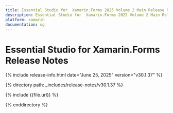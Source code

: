 ```yaml
---
title: Essential Studio for  Xamarin.Forms 2025 Volume 2 Main Release Release Notes  
description: Essential Studio for  Xamarin.Forms 2025 Volume 2 Main Release Release Notes  
platform: xamarin
documentation: ug
---
```


# Essential Studio for  Xamarin.Forms  Release Notes  

{% include release-info.html date="June 25, 2025"  version="v30.1.37" %}

{% directory path: _includes/release-notes/v30.1.37 %}

{% include {{file.url}} %}

{% enddirectory %}